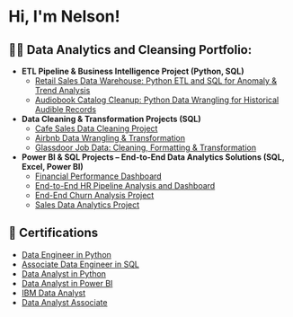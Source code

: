 <h1>Hi, I'm Nelson! <br/>

<h2>👨‍💻 Data Analytics and Cleansing Portfolio:</h2>

- <b> ETL Pipeline & Business Intelligence Project (Python, SQL)</b>
  - [Retail Sales Data Warehouse: Python ETL and SQL for Anomaly & Trend Analysis](https://github.com/NelsonRamos-code/Retail-Sales-Data-Warehouse-Python-ETL-and-SQL-for-Anomaly-Trend-Analysis)
  - [Audiobook Catalog Cleanup: Python Data Wrangling for Historical Audible Records](https://github.com/NelsonRamos-code/Audiobook-Catalog-Cleanup-Python-Data-Wrangling-for-Historical-Audible-Records/blob/main/README.md) 
- <b>Data Cleaning & Transformation Projects (SQL)</b>
  - [Cafe Sales Data Cleaning Project](https://github.com/NelsonRamos-code/Cafe-Sales-Data-Cleaning-Project)
  - [Airbnb Data Wrangling & Transformation](https://github.com/NelsonRamos-code/Airbnb-Data-Wrangling-Transformation) 
  - [Glassdoor Job Data: Cleaning, Formatting & Transformation](https://github.com/NelsonRamos-code/Glassdoor-Job-Data-Cleaning-Formatting-Transformation)
- <b>Power BI & SQL Projects – End-to-End Data Analytics Solutions (SQL, Excel, Power BI) </b>
  - [Financial Performance Dashboard](https://github.com/NelsonRamos-code/Financial-Performance-Dashboard) 
  - [End-to-End HR Pipeline Analysis and Dashboard](https://github.com/NelsonRamos-code/End-to-End-HR-Pipeline-Analysis-and-Dashboard) 
  - [End-End Churn Analysis Project](https://github.com/NelsonRamos-code/Churn-Analysis-Project)
  - [Sales Data Analytics Project](https://github.com/NelsonRamos-code/Sales-Data-Analytics-Project/blob/main/README.md)

<h2>📄 Certifications </h2>

- [Data Engineer in Python](https://www.datacamp.com/completed/statement-of-accomplishment/track/f11a09956f11bb93f2de94939762aac9745ce002)
- [Associate Data Engineer in SQL](https://www.datacamp.com/completed/statement-of-accomplishment/track/4f338f7d70c1bb2f0314d7a127aff722d3b8031b)
- [Data Analyst in Python](https://www.datacamp.com/completed/statement-of-accomplishment/track/1f89d2ec16ef98cc77cccbbf73e360683a7aeb0b)
- [Data Analyst in Power BI](https://www.datacamp.com/completed/statement-of-accomplishment/track/c1b4a7b48f3a62c5ee770d0ba1ac69cdc5d14b46)
- [IBM Data Analyst](https://www.coursera.org/account/accomplishments/professional-cert/certificate/4LJ39XL6NR7S)
- [Data Analyst Associate](https://www.datacamp.com/certificate/DAA0010420464997)

